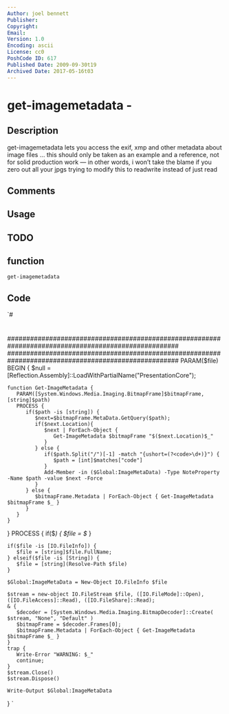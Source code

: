```yaml
---
Author: joel bennett
Publisher: 
Copyright: 
Email: 
Version: 1.0
Encoding: ascii
License: cc0
PoshCode ID: 617
Published Date: 2009-09-30t19
Archived Date: 2017-05-16t03
---
```


# get-imagemetadata - 

## Description

get-imagemetadata lets you access the exif, xmp and other metadata about image files … this should only be taken as an example and a reference, not for solid production work — in other words, i won’t take the blame if you zero out all your jpgs trying to modify this to readwrite instead of just read

## Comments



## Usage



## TODO



## function

`get-imagemetadata`

## Code

`#
 #
 #####################################################################################################
 #####################################################################################################
 PARAM($file)
 BEGIN {
    $null = [Reflection.Assembly]::LoadWithPartialName("PresentationCore");
    
    function Get-ImageMetadata {
       PARAM([System.Windows.Media.Imaging.BitmapFrame]$bitmapFrame, [string]$path)
       PROCESS {
          if($path -is [string]) {
             $next=$bitmapFrame.MetaData.GetQuery($path);
             if($next.Location){
                $next | ForEach-Object { 
                   Get-ImageMetadata $bitmapFrame "$($next.Location)$_" 
                }
             } else {
                if($path.Split("/")[-1] -match "{ushort=(?<code>\d+)}") {
                   $path = [int]$matches["code"]
                }
                Add-Member -in ($Global:ImageMetaData) -Type NoteProperty -Name $path -value $next -Force
             }
          } else {
             $bitmapFrame.Metadata | ForEach-Object { Get-ImageMetadata $bitmapFrame $_ }
          }
       }
    }
 }
 PROCESS {
    if($_) { $file = $_ }
    
    if($file -is [IO.FileInfo]) {
       $file = [string]$file.FullName;
    } elseif($file -is [String]) {
       $file = [string](Resolve-Path $file)
    } 
 
    $Global:ImageMetaData = New-Object IO.FileInfo $file
    
    $stream = new-object IO.FileStream $file, ([IO.FileMode]::Open), ([IO.FileAccess]::Read), ([IO.FileShare]::Read);
    & {
       $decoder = [System.Windows.Media.Imaging.BitmapDecoder]::Create( $stream, "None", "Default" )
       $bitmapFrame = $decoder.Frames[0];
       $bitmapFrame.Metadata | ForEach-Object { Get-ImageMetadata $bitmapFrame $_ }
    }
    trap { 
       Write-Error "WARNING: $_"
       continue; 
    }
    $stream.Close()
    $stream.Dispose()
    
    Write-Output $Global:ImageMetaData
 }
`


